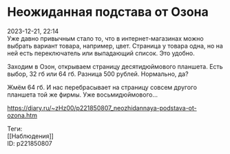 Неожиданная подстава от Озона
==============================

   
 2023-12-21, 22:14   
  Уже давно привычным стало то, что в интернет-магазинах можно выбрать вариант товара, например, цвет. Страница у товара одна, но на ней есть переключатель или выпадающий список. Это удобно.   
   
 Заходим в Озон, открываем страницу десятидюймового планшета. Есть выбор, 32 гб или 64 гб. Разница 500 рублей. Нормально, да?   
   
 Жмём 64 гб. И нас перебрасывает на страницу совсем другого планшета той же фирмы. Уже восьмидюймового...   
    
 <https://diary.ru/~zHz00/p221850807_neozhidannaya-podstava-ot-ozona.htm>   
   
 Теги:   
 [[Наблюдения]]   
 ID: p221850807